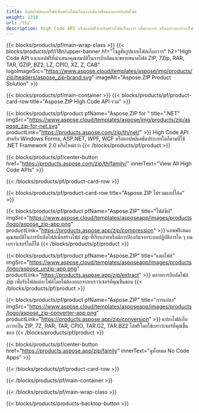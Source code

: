 ```yaml
---
title: บีบอัดไฟล์หลายไฟล์เพื่อสร้างไฟล์เก็บถาวรเดียวหรือคลายการบีบอัดไฟล์ 
weight: 1310
url: /th/
description: High Code API หรือแอปฟรีสำหรับสร้างไฟล์เก็บถาวร เพิ่มรายการ หรือลบรายการจากไฟล์เก็บถาวรที่มีอยู่ เข้ารหัสโดยใช้ ZipCrypto หรือ AES128, 192 และ AES256
---
```


{{< blocks/products/pf/main-wrap-class >}}
{{< blocks/products/pf/i18n/upper-banner h1="โซลูชันรูปแบบไฟล์เก็บถาวร" h2="High Code API และแอปฟรีที่นำเสนอคุณสมบัติในการบีบอัดและขยายขนาดไฟล์ ZIP, 7Zip, RAR, TAR, GZIP, BZ2, LZ, CPIO, XZ, Z, CAB" logoImageSrc="https://www.aspose.cloud/templates/aspose/img/products/zip/headers/aspose_zip-brand.svg" imageAlt="Aspose.ZIP Product Solution" >}}

{{< blocks/products/pf/main-container >}}
{{< blocks/products/pf/product-card-row title="Aspose.ZIP High Code API รวม" >}}

{{< blocks/products/pf/product pfName="Aspose.ZIP for " title=".NET" imgSrc="https://www.aspose.cloud/templates/aspose/img/products/zip/aspose_zip-for-net.svg" productLink="https://products.aspose.com/zip/th/net/" >}}
High Code API สำหรับ Windows Forms, ASP.NET, WPF, WCF หรือแอปพลิเคชันประเภทใดก็ตามที่ใช้ .NET Framework 2.0 หรือใหม่กว่า
{{< /blocks/products/pf/product >}}

{{< blocks/products/pf/center-button href="https://products.aspose.com/zip/th/family/" innerText="View All High Code APIs" >}}

{{< /blocks/products/pf/product-card-row >}}

{{< blocks/products/pf/product-card-row title="Aspose.ZIP ไม่รวมแอปโค้ด" >}}

{{< blocks/products/pf/product pfName="Aspose.ZIP" title="ไฟล์ซิป" imgSrc="https://www.aspose.cloud/templates/asposeapp/images/products/logo/aspose_zip-app.png" productLink="https://products.aspose.app/zip/compression" >}}
แอพฟรีเสนอคุณสมบัติในการบีบอัดไฟล์เพื่อสร้างไฟล์ zip ที่เรียบง่ายหรือมีการป้องกันจากระบบปฏิบัติการใด ๆ บนเบราว์เซอร์ใดก็ได้
{{< /blocks/products/pf/product >}}

{{< blocks/products/pf/product pfName="Aspose.ZIP" title="แตกไฟล์" imgSrc="https://www.aspose.cloud/templates/asposeapp/images/products/logo/aspose_unzip-app.png" productLink="https://products.aspose.app/zip/extract" >}}
คลายการบีบอัดไฟล์ zip เพื่อรับไฟล์แต่ละไฟล์โดยไม่ต้องออกจากเบราว์เซอร์ที่คุณชื่นชอบ
{{< /blocks/products/pf/product >}}

{{< blocks/products/pf/product pfName="Aspose.ZIP" title="การแปลง" imgSrc="https://www.aspose.cloud/templates/asposeapp/images/products/logo/aspose_zip-converter-app.png" productLink="https://products.aspose.app/zip/conversion" >}}
แปลงไฟล์เก็บถาวรเป็น ZIP, 7Z, RAR, TAR, CPIO, TAR.GZ, TAR.BZ2 ได้ฟรีโดยใช้เบราว์เซอร์ที่คุณชื่นชอบ 
{{< /blocks/products/pf/product >}}

{{< blocks/products/pf/center-button href="https://products.aspose.app/zip/family" innerText="ดูทั้งหมด No Code Apps" >}}

{{< /blocks/products/pf/product-card-row >}}

{{< /blocks/products/pf/main-container >}}


{{< /blocks/products/pf/main-wrap-class >}}

{{< blocks/products/products-backtop-button >}}